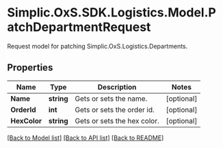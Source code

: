 # Simplic.OxS.SDK.Logistics.Model.PatchDepartmentRequest
Request model for patching Simplic.OxS.Logistics.Departments.

## Properties

Name | Type | Description | Notes
------------ | ------------- | ------------- | -------------
**Name** | **string** | Gets or sets the name. | [optional] 
**OrderId** | **int** | Gets or sets the order id. | [optional] 
**HexColor** | **string** | Gets or sets the hex color. | [optional] 

[[Back to Model list]](../README.md#documentation-for-models) [[Back to API list]](../README.md#documentation-for-api-endpoints) [[Back to README]](../README.md)

